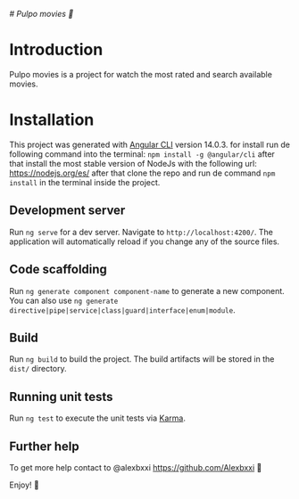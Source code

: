 <em> # Pulpo movies 🐙</em>

# Introduction

Pulpo movies is a project for watch the most rated and search available movies.

# Installation

This project was generated with [Angular CLI](https://github.com/angular/angular-cli) version 14.0.3. for install run de following command into the terminal: <code>npm install -g @angular/cli</code> after that install the most stable version of NodeJs with the following url: https://nodejs.org/es/ after that clone the repo and run de command <code>npm install</code> in the terminal inside the project.

## Development server

Run `ng serve` for a dev server. Navigate to `http://localhost:4200/`. The application will automatically reload if you change any of the source files.

## Code scaffolding

Run `ng generate component component-name` to generate a new component. You can also use `ng generate directive|pipe|service|class|guard|interface|enum|module`.

## Build

Run `ng build` to build the project. The build artifacts will be stored in the `dist/` directory.

## Running unit tests

Run `ng test` to execute the unit tests via [Karma](https://karma-runner.github.io).

## Further help

To get more help contact to @alexbxxi https://github.com/Alexbxxi 👾

Enjoy! 🚀
